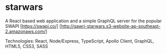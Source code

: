 # starwars

 A React based web application and a simple GraphQL server for the popular SWAPI [https://swapi.co/]
 [http://gawri-starwars.s3-website-ap-southeast-2.amazonaws.com/]

Technologies: React, Node/Express, TypeScript, Apollo Client, GraphQL, HTML5, CSS3, SASS
